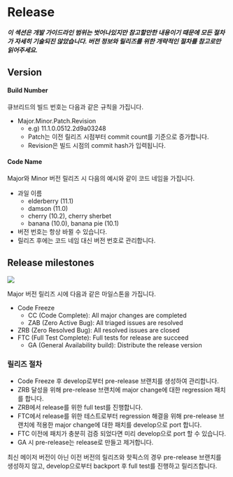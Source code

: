 # Release

_**이 섹션은 개발 가이드라인 범위는 벗어나있지만 참고할만한 내용이기 때문에 모든 절차가 자세히 기술되진 않았습니다. 버전 정보와 릴리즈를 위한 개략적인 절차를 참고로만 읽어주세요.**_

## **Version**

#### Build Number

큐브리드의 빌드 번호는 다음과 같은 규칙을 가집니다.

* Major.Minor.Patch.Revision
  * e.g\) 11.1.0.0512.2d9a03248
  * Patch는 이전 릴리즈 시점부터 commit count를 기준으로 증가합니다.
  * Revision은 빌드 시점의 commit hash가 입력됩니다.

#### Code Name

Major와 Minor 버전 릴리즈 시 다음의 예시와 같이 코드 네임을 가집니다.

* 과일 이름
  * elderberry \(11.1\)
  * damson \(11.0\)
  * cherry \(10.2\), cherry sherbet
  * banana \(10.0\), banana pie \(10.1\)
* 버전 번호는 항상 바뀔 수 있습니다.
* 릴리즈 후에는 코드 네임 대신 버전 번호로 관리합니다.

## **Release milestones**

![](https://lh4.googleusercontent.com/0AxC9zczV3htxgIfTH1anATwGarYNjlxyQPDxuvWZzUxCxu82PXfAFIBA6HW3NHlAoha0dviVj3k_ILJVM3xIPYZbUVcx60WZ8AhXNjQzHX7_1nf8PILFSKX42A0C7mFDxTUANDP)

Major 버전 릴리즈 시에 다음과 같은 마일스톤을 가집니다.

* Code Freeze
  * CC \(Code Complete\): All major changes are completed
  * ZAB \(Zero Active Bug\): All triaged issues are resolved
* ZRB \(Zero Resolved Bug\): All resolved issues are closed
* FTC \(Full Test Complete\): Full tests for release are succeed
  * GA \(General Availability build\): Distribute the release version

### 릴리즈 절차

* Code Freeze 후 develop로부터 pre-release 브랜치를 생성하여 관리합니다.
* ZRB 달성을 위해 pre-release 브랜치에 major change에 대한 regression 패치를 합니다.
* ZRB에서 release를 위한 full test를 진행합니다.
* FTC에서 release를 위한 테스트로부터 regression 해결을 위해 pre-release 브랜치에 적용한 major change에 대한 패치를 develop으로 port 합니다.
* FTC 이전에 패치가 충분히 검증 되었다면 미리 develop으로 port 할 수 있습니다.
* GA 시 pre-release는 release로 만들고 제거합니다.

최신 메이저 버전이 아닌 이전 버전의 릴리즈와 핫픽스의 경우 pre-release 브랜치를 생성하지 않고, develop으로부터 backport 후 full test를 진행하고 릴리즈합니다.

